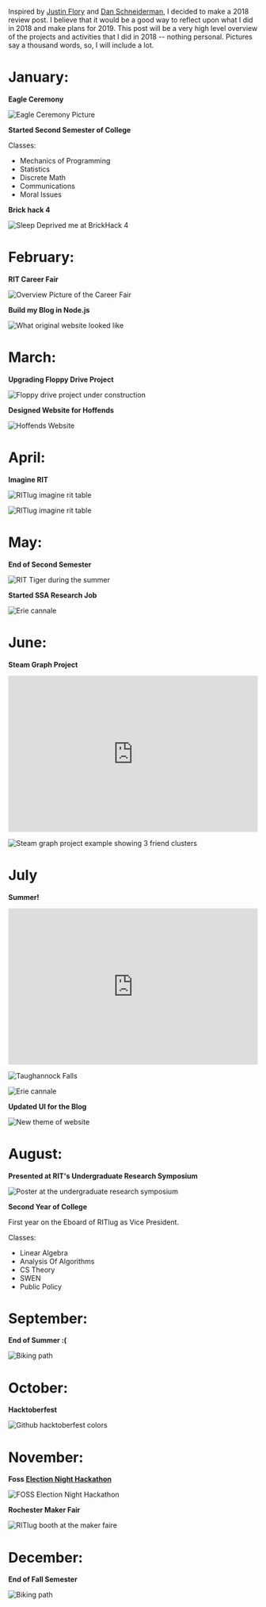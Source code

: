 Inspired by [Justin Flory](https://justinwflory.com/) and [Dan Schneiderman](http://www.schneidy.com),
I decided to make a 2018 review post. I believe that it would be a good way to reflect upon what I did
in 2018 and make plans for 2019. This post will be a very high level overview of the projects and
activities that I did in 2018 -- nothing personal. Pictures say a thousand words, so, I will include a lot.

# January:

**Eagle Ceremony**

![Eagle Ceremony Picture](media/2018-review/EagleCeremony.jpg)

**Started Second Semester of College**

Classes:

- Mechanics of Programming
- Statistics
- Discrete Math
- Communications
- Moral Issues

**Brick hack 4**

![Sleep Deprived me at BrickHack 4](media/2018-review/BrickHack.jpg)

# February:

**RIT Career Fair**

![Overview Picture of the Career Fair](media/2018-review/CareerFaire.jpg)

**Build my Blog in Node.js**

![What original website looked like](media/2018-review/newWebsite.png)

# March:

**Upgrading Floppy Drive Project**

![Floppy drive project under construction](media/2018-review/FloppyDiveProject.jpg)

**Designed Website for Hoffends**

![Hoffends Website](media/2018-review/hoffends.png)

# April:

**Imagine RIT**

![RITlug imagine rit table](media/2018-review/ImagineRIT.jpg)

![RITlug imagine rit table](media/2018-review/ImagineRIT2.jpg)

# May:

**End of Second Semester**

![RIT Tiger during the summer](media/2018-review/RITSummer.jpg)

**Started SSA Research Job**

![Erie cannale](media/2018-review/RITSummer2.jpg)


# June:

**Steam Graph Project**

<iframe width="100%" height="315" src="https://www.youtube.com/embed/DoDaHmyIPvQ" frameborder="0" allow="accelerometer; autoplay; encrypted-media; gyroscope; picture-in-picture" allowfullscreen></iframe>

![Steam graph project example showing 3 friend clusters](media/2018-review/steamGraph.png)

# July

**Summer!**
<iframe width="100%" height="315" src="https://www.youtube.com/embed/t7s2alt0sQ8" frameborder="0" allow="accelerometer; autoplay; encrypted-media; gyroscope; picture-in-picture" allowfullscreen></iframe>

![Taughannock Falls](media/2018-review/TaughannockFalls.jpg)

![Erie cannale](media/2018-review/BikeRide2.jpg)

**Updated UI for the Blog**

![New theme of website](media/2018-review/newTheme.png)

# August:

**Presented at RIT's Undergraduate Research Symposium**

![Poster at the undergraduate research symposium](media/2018-review/researchSymposium.jpg)

**Second Year of College**

First year on the Eboard of RITlug as Vice President.

Classes:

- Linear Algebra
- Analysis Of Algorithms
- CS Theory
- SWEN
- Public Policy

# September:

**End of Summer :(**

![Biking path](media/2018-review/BikeRides.jpg)


# October:

**Hacktoberfest**

![Github hacktoberfest colors](media/2018-review/halloween.png)

# November:

**Foss [Election Night Hackathon](https://www.hackathon.com/event/8th-annual-election-night-hackathon---2018-midterms-51634099983)**

![FOSS Election Night Hackathon](media/2018-review/electionNightHackathon.jpg)

**Rochester Maker Fair**

![RITlug booth at the maker faire](media/2018-review/makerFaire.jpg)


# December:

**End of Fall Semester**

![Biking path](media/2018-review/RITSnow.jpg)